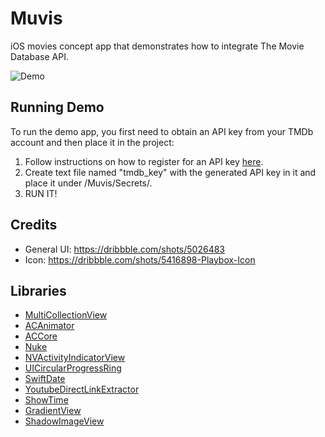 # Muvis

iOS movies concept app that demonstrates how to integrate The Movie Database API.

![Demo](https://github.com/acotilla91/Muvis/blob/master/muvis_demo_optim.gif)

## Running Demo

To run the demo app, you first need to obtain an API key from your TMDb account and then place it in the project:

1. Follow instructions on how to register for an API key [here](https://developers.themoviedb.org/3/getting-started/introduction).
2. Create text file named "tmdb_key" with the generated API key in it and place it under /Muvis/Secrets/.
3. RUN IT!

## Credits

* General UI: https://dribbble.com/shots/5026483
* Icon: https://dribbble.com/shots/5416898-Playbox-Icon

## Libraries

* [MultiCollectionView](https://github.com/acotilla91/MultiCollectionView)
* [ACAnimator](https://github.com/acotilla91/ACAnimator)
* [ACCore](https://github.com/acotilla91/ACCore)
* [Nuke](https://github.com/kean/Nuke)
* [NVActivityIndicatorView](https://github.com/ninjaprox/NVActivityIndicatorView)
* [UICircularProgressRing](https://github.com/luispadron/UICircularProgressRing)
* [SwiftDate](https://github.com/malcommac/SwiftDate)
* [YoutubeDirectLinkExtractor](https://github.com/devandsev/YoutubeDirectLinkExtractor)
* [ShowTime](https://github.com/KaneCheshire/ShowTime)
* [GradientView](https://github.com/matvdg/Gradient-View)
* [ShadowImageView](https://github.com/olddonkey/ShadowImageView)

